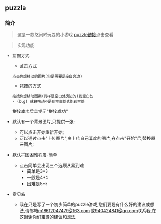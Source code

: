 ## puzzle

### 简介
> 这是一款悠闲时玩耍的小游戏
[puzzle链接](https://changmiaomiao.github.io/-Little-game/puzzle/)点击查看

>实现功能

- 拼图方式
    - 点击方式
    ```
    点击你想移动的图片(但是需要是空白旁边)
    ```
    - 拖拽的方式
    ```
    拖拽你想移动图案(同样是空白处旁边的)到空白处
    - (bug) 就算拖动不是到空白处也能到空处
    ```
    拼接成功后会提示"拼接成功"

 - 默认有一个背景图片,只提供一张;
   - 可以点击开始重新开始;
   - 可以通过点击"上传图片",来上传自己喜欢的图片;在点击"开始"后,替换原来图片;
 - 默认拼图困难程度-简单
    - 点击简单会出现三个选项从易到难
        - 简单是3*3
        - 一般是4*4
        - 困难是5*5
 - 意见箱
    - 现在只是写了一个初步简单的puzzle游戏,您们要是有什么好的建议或想法,请邮箱[m18612047479@163.com]()
    或[940424841@qq.com]()联系我,在这谢谢你们宝贵的建议和想法.


